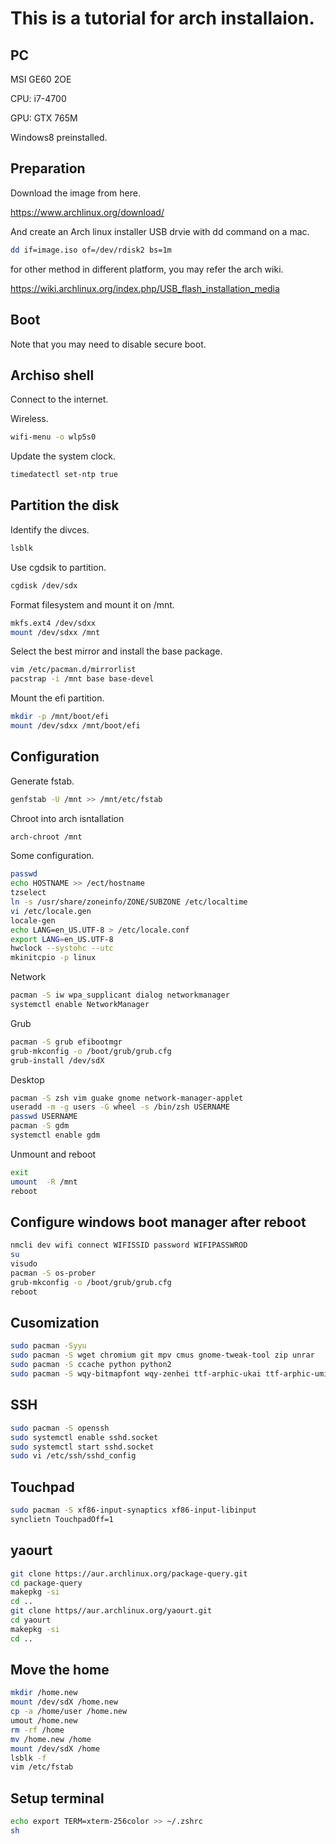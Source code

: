 # This is a tutorial for arch installaion.

## PC
MSI GE60 2OE

CPU: i7-4700

GPU: GTX 765M

Windows8 preinstalled.


## Preparation

Download the image from here.

https://www.archlinux.org/download/

And create an Arch linux installer USB drvie with dd command on a mac.
```sh
dd if=image.iso of=/dev/rdisk2 bs=1m
```

for other method in different platform, you may refer the arch wiki.

https://wiki.archlinux.org/index.php/USB_flash_installation_media


## Boot

Note that you may need to disable secure boot.

## Archiso shell

Connect to the internet.

Wireless.

```sh
wifi-menu -o wlp5s0
```

Update the system clock.

```sh
timedatectl set-ntp true
```

## Partition the disk

Identify the divces.

```sh
lsblk
```
Use cgdsik to partition.

```sh
cgdisk /dev/sdx
```

Format filesystem and mount it on /mnt.

```sh
mkfs.ext4 /dev/sdxx
mount /dev/sdxx /mnt
```

Select the best mirror and install the base package.

```sh
vim /etc/pacman.d/mirrorlist
pacstrap -i /mnt base base-devel
```
Mount the efi partition.

```sh
mkdir -p /mnt/boot/efi
mount /dev/sdxx /mnt/boot/efi
```

## Configuration

Generate fstab.

```sh
genfstab -U /mnt >> /mnt/etc/fstab
```

Chroot into arch isntallation

```sh
arch-chroot /mnt
```

Some configuration.

```sh
passwd
echo HOSTNAME >> /ect/hostname
tzselect
ln -s /usr/share/zoneinfo/ZONE/SUBZONE /etc/localtime
vi /etc/locale.gen
locale-gen
echo LANG=en_US.UTF-8 > /etc/locale.conf
export LANG=en_US.UTF-8
hwclock --systohc --utc
mkinitcpio -p linux
```

Network

```sh
pacman -S iw wpa_supplicant dialog networkmanager
systemctl enable NetworkManager
```
Grub

```sh
pacman -S grub efibootmgr
grub-mkconfig -o /boot/grub/grub.cfg
grub-install /dev/sdX
```

Desktop

```sh
pacman -S zsh vim guake gnome network-manager-applet 
useradd -m -g users -G wheel -s /bin/zsh USERNAME 
passwd USERNAME
pacman -S gdm
systemctl enable gdm
```

Unmount and reboot

```sh
exit
umount 	-R /mnt
reboot
```

## Configure windows boot manager after reboot

```sh
nmcli dev wifi connect WIFISSID password WIFIPASSWROD
su
visudo 
pacman -S os-prober
grub-mkconfig -o /boot/grub/grub.cfg
reboot
```

## Cusomization

```sh
sudo pacman -Syyu
sudo pacman -S wget chromium git mpv cmus gnome-tweak-tool zip unrar
sudo pacman -S ccache python python2 
sudo pacman -S wqy-bitmapfont wqy-zenhei ttf-arphic-ukai ttf-arphic-uming opendesktop-fonts
```

## SSH

```sh
sudo pacman -S openssh
sudo systemctl enable sshd.socket
sudo systemctl start sshd.socket
sudo vi /etc/ssh/sshd_config
```
## Touchpad

```sh
sudo pacman -S xf86-input-synaptics xf86-input-libinput
synclietn TouchpadOff=1
```

## yaourt

```sh
git clone https://aur.archlinux.org/package-query.git
cd package-query
makepkg -si
cd ..
git clone https//aur.archlinux.org/yaourt.git
cd yaourt
makepkg -si
cd ..
```

## Move the home

```sh
mkdir /home.new
mount /dev/sdX /home.new
cp -a /home/user /home.new
umout /home.new
rm -rf /home
mv /home.new /home
mount /dev/sdX /home
lsblk -f
vim /etc/fstab
```

## Setup terminal
```sh
echo export TERM=xterm-256color >> ~/.zshrc
sh



